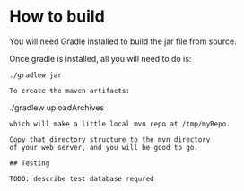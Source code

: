 # How to build

You will need Gradle installed to build the jar file from source.

Once gradle is installed, all you will need to do is:

```
./gradlew jar

To create the maven artifacts:

```
./gradlew uploadArchives
```
which will make a little local mvn repo at /tmp/myRepo.

Copy that directory structure to the mvn directory
of your web server, and you will be good to go.

## Testing

TODO: describe test database requred

